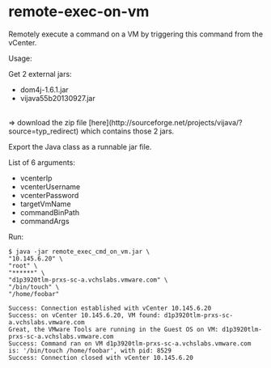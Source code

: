 # remote-exec-on-vm
Remotely execute a command on a VM by triggering this command from the vCenter.

Usage:


Get 2 external jars:
* dom4j-1.6.1.jar
* vijava55b20130927.jar
<br/>
=> download the zip file [here](http://sourceforge.net/projects/vijava/?source=typ_redirect) which contains those 2 jars.

Export the Java class as a runnable jar file.

List of 6 arguments:
* vcenterIp
* vcenterUsername
* vcenterPassword
* targetVmName
* commandBinPath
* commandArgs

Run:
````
$ java -jar remote_exec_cmd_on_vm.jar \
"10.145.6.20" \
"root" \
"******" \
"d1p3920tlm-prxs-sc-a.vchslabs.vmware.com" \
"/bin/touch" \
"/home/foobar"

Success: Connection established with vCenter 10.145.6.20
Success: on vCenter 10.145.6.20, VM found: d1p3920tlm-prxs-sc-a.vchslabs.vmware.com
Great, the VMware Tools are running in the Guest OS on VM: d1p3920tlm-prxs-sc-a.vchslabs.vmware.com
Success: Command ran on VM d1p3920tlm-prxs-sc-a.vchslabs.vmware.com is: '/bin/touch /home/foobar', with pid: 8529
Success: Connection closed with vCenter 10.145.6.20
````
